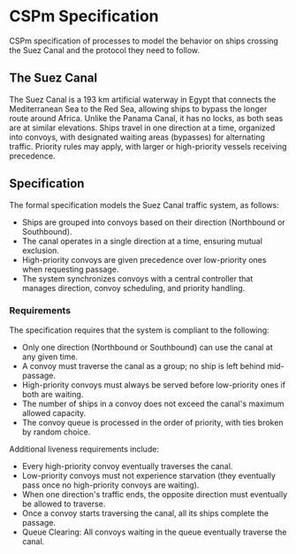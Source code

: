# CSPm Specification

CSPm specification of processes to model the behavior on ships crossing the Suez Canal and the protocol they need to follow.

## The Suez Canal

The Suez Canal is a 193 km artificial waterway in Egypt that connects the Mediterranean Sea to the Red Sea, allowing ships to bypass the longer route around Africa. Unlike the Panama Canal, it has no locks, as both seas are at similar elevations. Ships travel in one direction at a time, organized into convoys, with designated waiting areas (bypasses) for alternating traffic. Priority rules may apply, with larger or high-priority vessels receiving precedence.

## Specification

The formal specification models the Suez Canal traffic system, as follows:

* Ships are grouped into convoys based on their direction (Northbound or Southbound).
* The canal operates in a single direction at a time, ensuring mutual exclusion.
* High-priority convoys are given precedence over low-priority ones when requesting passage.
* The system synchronizes convoys with a central controller that manages direction, convoy scheduling, and priority handling.

### Requirements

The specification requires that the system is compliant to the following:

* Only one direction (Northbound or Southbound) can use the canal at any given time.
* A convoy must traverse the canal as a group; no ship is left behind mid-passage.
* High-priority convoys must always be served before low-priority ones if both are waiting.
* The number of ships in a convoy does not exceed the canal's maximum allowed capacity.
* The convoy queue is processed in the order of priority, with ties broken by random choice.

Additional liveness requirements include:

* Every high-priority convoy eventually traverses the canal.
* Low-priority convoys must not experience starvation (they eventually pass once no high-priority convoys are waiting).
* When one direction's traffic ends, the opposite direction must eventually be allowed to traverse.
* Once a convoy starts traversing the canal, all its ships complete the passage.
* Queue Clearing: All convoys waiting in the queue eventually traverse the canal.
